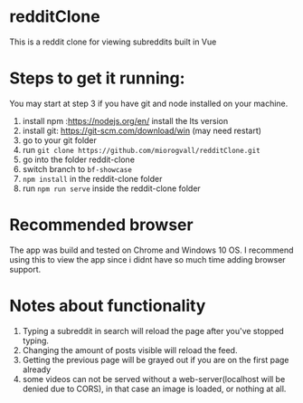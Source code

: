 # redditClone
This is a reddit clone for viewing subreddits built in Vue

# Steps to get it running:

You may start at step 3 if you have git and node installed on your machine.

1. install npm :https://nodejs.org/en/ install the lts version
2. install git: https://git-scm.com/download/win (may need restart)
3. go to your git folder
4. run `git clone https://github.com/miorogvall/redditClone.git`
5. go into the folder reddit-clone
6. switch branch to `bf-showcase`
7. `npm install` in the reddit-clone folder
8. run `npm run serve` inside the reddit-clone folder

# Recommended browser
The app was build and tested on Chrome and Windows 10 OS. I recommend using this to view the app since i didnt have so much time adding browser support.

# Notes about functionality
1. Typing a subreddit in search will reload the page after you've stopped typing.<br>
2. Changing the amount of posts visible will reload the feed.<br>
3. Getting the previous page will be grayed out if you are on the first page already<br>
4. some videos can not be served without a web-server(localhost will be denied due to CORS), in that case an image is loaded, or nothing at all.